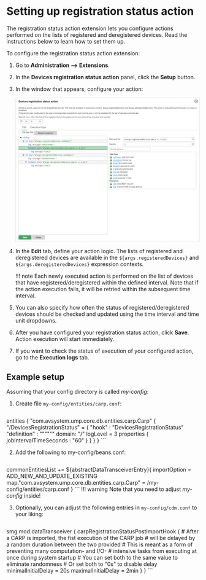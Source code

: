# Setting up registration status action

The registration status action extension lets you configure actions performed on the lists of registered and deregistered devices. Read the instructions below to learn how to set them up.

To configure the registration status action extension:

1. Go to **Administration —> Extensions**.
2. In the **Devices registration status action** panel, click the **Setup** button.
3. In the window that appears, configure your action:

    ![Registration status action window](images/deregister.png "Registration status action window")

4. In the **Edit** tab, define your action logic. The lists of registered and deregistered devices are available in the `${args.registeredDevices}` and `${args.deregisteredDevices}` expression contexts.

    !!! note
        Each newly executed action is performed on the list of devices that have registered/deregistered within the defined interval. Note that if the action execution fails, it will be retried within the subsequent time interval.

5. You can also specify how often the status of registered/deregistered devices should be checked and updated using the time interval and time unit dropdowns.
6. After you have configured your registration status action, click **Save**. Action execution will start immediately.
7. If you want to check the status of execution of your configured action, go to the **Execution logs** tab.

## Example setup

Assuming that your config directory is called *my-config*:

1. Create file `my-config/entities/carp.conf`:

    ```
  entities {
    "com.avsystem.ump.core.db.entities.carp.Carp" {
      "/DevicesRegistrationStatus" = {
        "hook" : "DevicesRegistrationStatus"
        "definition" : """<config><log message="Hello!" /></config>"""
        domain: "/"
        logLevel = 3
        properties {
          jobIntervalTimeSeconds : "60"
        }
      }
    }
  }
    ```

2. Add the following to my-config/beans.conf:

    ```
  commonEntitiesList += ${abstractDataTransceiverEntry}{
    importOption = ADD_NEW_AND_UPDATE_EXISTING
    map."com.avsystem.ump.core.db.entities.carp.Carp" = /my-config/entities/carp.conf
  }
    ```
    !!! warning
        Note that you need to adjust *my-config* inside!

3. Optionally, you can adjust the following entries in `my-config/cdm.conf` to your liking:

    ```
 smg.mod.dataTransceiver {
   carpRegistrationStatusPostImportHook {
     # After a CARP is imported, the fist execution of the CARP job
     # will be delayed by a random duration between the two provided
     # This is meant as a form of preventing many computation- and I/O-
     # intensive tasks from executing at once during system startup
     # You can set both to the same value to eliminate randomness
     # Or set both to "0s" to disable delay
     minimalInitialDelay = 20s
     maximalInitialDelay = 2min
   }
 }
     ```
